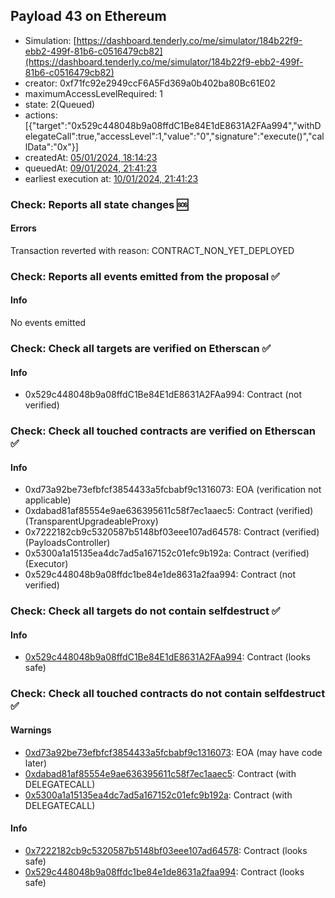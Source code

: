 ## Payload 43 on Ethereum

- Simulation: [https://dashboard.tenderly.co/me/simulator/184b22f9-ebb2-499f-81b6-c0516479cb82](https://dashboard.tenderly.co/me/simulator/184b22f9-ebb2-499f-81b6-c0516479cb82)
- creator: 0xf71fc92e2949ccF6A5Fd369a0b402ba80Bc61E02
- maximumAccessLevelRequired: 1
- state: 2(Queued)
- actions: [{"target":"0x529c448048b9a08ffdC1Be84E1dE8631A2FAa994","withDelegateCall":true,"accessLevel":1,"value":"0","signature":"execute()","callData":"0x"}]
- createdAt: [05/01/2024, 18:14:23](https://etherscan.io/tx/0x7d95d7a6e2bf27ee651abf6b636dd840162f2d34b8b4123a5cc3f9f46a0b65cd)
- queuedAt: [09/01/2024, 21:41:23](https://etherscan.io/tx/0x2dc882a9e865e3c3e11294812c00776621e9c6ae0b7d3abf50b5828debefdbfc)
- earliest execution at: [10/01/2024, 21:41:23](https://www.epochconverter.com/countdown?q=1704922883)

### Check: Reports all state changes :sos:

#### Errors

Transaction reverted with reason: CONTRACT_NON_YET_DEPLOYED

### Check: Reports all events emitted from the proposal :white_check_mark:

#### Info

No events emitted

### Check: Check all targets are verified on Etherscan :white_check_mark:

#### Info

- 0x529c448048b9a08ffdC1Be84E1dE8631A2FAa994: Contract (not verified)

### Check: Check all touched contracts are verified on Etherscan :white_check_mark:

#### Info

- 0xd73a92be73efbfcf3854433a5fcbabf9c1316073: EOA (verification not applicable)
- 0xdabad81af85554e9ae636395611c58f7ec1aaec5: Contract (verified) (TransparentUpgradeableProxy)
- 0x7222182cb9c5320587b5148bf03eee107ad64578: Contract (verified) (PayloadsController)
- 0x5300a1a15135ea4dc7ad5a167152c01efc9b192a: Contract (verified) (Executor)
- 0x529c448048b9a08ffdc1be84e1de8631a2faa994: Contract (not verified)

### Check: Check all targets do not contain selfdestruct :white_check_mark:

#### Info

- [0x529c448048b9a08ffdC1Be84E1dE8631A2FAa994](https://etherscan.io/address/0x529c448048b9a08ffdC1Be84E1dE8631A2FAa994): Contract (looks safe)

### Check: Check all touched contracts do not contain selfdestruct :white_check_mark:

#### Warnings

- [0xd73a92be73efbfcf3854433a5fcbabf9c1316073](https://etherscan.io/address/0xd73a92be73efbfcf3854433a5fcbabf9c1316073): EOA (may have code later)
- [0xdabad81af85554e9ae636395611c58f7ec1aaec5](https://etherscan.io/address/0xdabad81af85554e9ae636395611c58f7ec1aaec5): Contract (with DELEGATECALL)
- [0x5300a1a15135ea4dc7ad5a167152c01efc9b192a](https://etherscan.io/address/0x5300a1a15135ea4dc7ad5a167152c01efc9b192a): Contract (with DELEGATECALL)

#### Info

- [0x7222182cb9c5320587b5148bf03eee107ad64578](https://etherscan.io/address/0x7222182cb9c5320587b5148bf03eee107ad64578): Contract (looks safe)
- [0x529c448048b9a08ffdc1be84e1de8631a2faa994](https://etherscan.io/address/0x529c448048b9a08ffdc1be84e1de8631a2faa994): Contract (looks safe)

